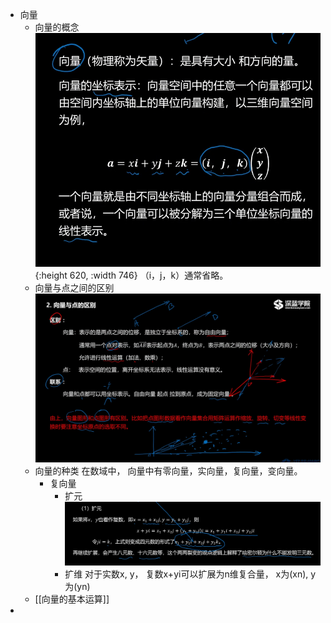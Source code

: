 - 向量
	- 向量的概念
	  ![image.png](../assets/image_1645846900683_0.png){:height 620, :width 746}
	  （i，j，k）通常省略。
	- 向量与点之间的区别
	  ![image.png](../assets/image_1646233718178_0.png)
	- 向量的种类
	  在数域中， 向量中有零向量，实向量，复向量，变向量。
		- 复向量
			- 扩元
			  ![image.png](../assets/image_1646234395071_0.png)
			- 扩维
			  对于实数x, y， 复数x+yi可以扩展为n维复合量， x为(xn), y为(yn)
	- [[向量的基本运算]]
-